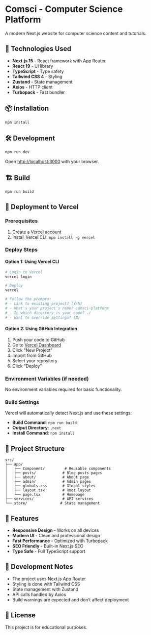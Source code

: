 # Comsci - Computer Science Platform

A modern Next.js website for computer science content and tutorials.

## 🚀 Technologies Used

- **Next.js 15** - React framework with App Router
- **React 19** - UI library
- **TypeScript** - Type safety
- **Tailwind CSS 4** - Styling
- **Zustand** - State management
- **Axios** - HTTP client
- **Turbopack** - Fast bundler

## 📦 Installation

```bash
npm install
```

## 🛠️ Development

```bash
npm run dev
```

Open [http://localhost:3000](http://localhost:3000) with your browser.

## 🏗️ Build

```bash
npm run build
```

## 🚀 Deployment to Vercel

### Prerequisites
1. Create a [Vercel account](https://vercel.com)
2. Install Vercel CLI: `npm install -g vercel`

### Deploy Steps

#### Option 1: Using Vercel CLI
```bash
# Login to Vercel
vercel login

# Deploy
vercel

# Follow the prompts:
# - Link to existing project? (Y/N)
# - What's your project's name? comsci-platform
# - In which directory is your code? ./
# - Want to override settings? (N)
```

#### Option 2: Using GitHub Integration
1. Push your code to GitHub
2. Go to [Vercel Dashboard](https://vercel.com/dashboard)
3. Click "New Project"
4. Import from GitHub
5. Select your repository
6. Click "Deploy"

### Environment Variables (if needed)
No environment variables required for basic functionality.

### Build Settings
Vercel will automatically detect Next.js and use these settings:
- **Build Command**: `npm run build`
- **Output Directory**: `.next`
- **Install Command**: `npm install`

## 📁 Project Structure

```
src/
├── app/
│   ├── Component/         # Reusable components
│   ├── posts/            # Blog posts pages
│   ├── about/            # About page
│   ├── admin/            # Admin pages
│   ├── globals.css       # Global styles
│   ├── layout.tsx        # Root layout
│   └── page.tsx          # Homepage
├── services/             # API services
└── store/               # State management
```

## 🎨 Features

- **Responsive Design** - Works on all devices
- **Modern UI** - Clean and professional design
- **Fast Performance** - Optimized with Turbopack
- **SEO Friendly** - Built-in Next.js SEO
- **Type Safe** - Full TypeScript support

## 🔧 Development Notes

- The project uses Next.js App Router
- Styling is done with Tailwind CSS
- State management with Zustand
- API calls handled by Axios
- Build warnings are expected and don't affect deployment

## 📝 License

This project is for educational purposes.